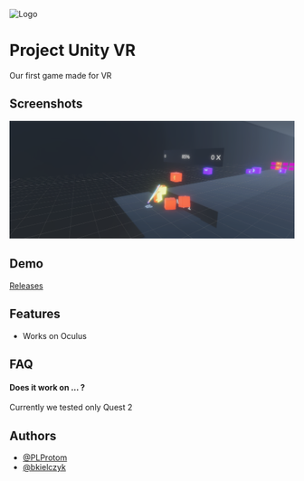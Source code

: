 ![Logo]()


# Project Unity VR

Our first game made for VR


## Screenshots

![App Screenshot](https://raw.githubusercontent.com/PLProtom/Unity-VR/main/Screenshots/s1.png)


## Demo

[Releases](https://github.com/PLProtom/Unity-VR/releases)


## Features

- Works on Oculus


## FAQ

#### Does it work on ... ?

Currently we tested only Quest 2


## Authors

- [@PLProtom](https://github.com/PLProtom)
- [@bkielczyk](https://github.com/bkielczyk)

